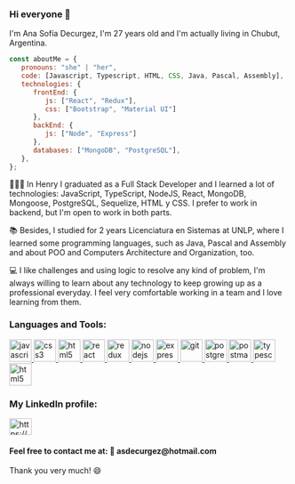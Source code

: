### Hi everyone 👋

I'm Ana Sofía Decurgez, I'm 27 years old and I'm actually living in Chubut, Argentina.

```javascript
const aboutMe = {
   pronouns: "she" | "her",
   code: [Javascript, Typescript, HTML, CSS, Java, Pascal, Assembly],
   technologies: {
      frontEnd: {
         js: ["React", "Redux"],
         css: ["Bootstrap", "Material UI"]
      },
      backEnd: {
         js: ["Node", "Express"]
      },
      databases: ["MongoDB", "PostgreSQL"],
   },
};
```

👩🏽‍💻 In Henry I graduated as a Full Stack Developer and I learned a lot of technologies: JavaScript, TypeScript, NodeJS, React, MongoDB, Mongoose, PostgreSQL, Sequelize, HTML y CSS. I prefer to work in backend, but I'm open to work in both parts.

📚 Besides, I studied for 2 years Licenciatura en Sistemas at UNLP, where I learned some programming languages, such as Java, Pascal and Assembly and about POO and Computers Architecture and Organization, too.

💻 I like challenges and using logic to resolve any kind of problem, I'm always willing to learn about any technology to keep growing up as a professional everyday. I feel very comfortable working in a team and I love learning from them.

<h3 align="left">Languages and Tools:</h3>
<p align="left">  <a href="https://developer.mozilla.org/en-US/docs/Web/JavaScript" target="_blank"> <img src="https://upload.wikimedia.org/wikipedia/commons/thumb/9/99/Unofficial_JavaScript_logo_2.svg/1024px-Unofficial_JavaScript_logo_2.svg.png" alt="javascript" width="40" height="40"/> </a> 
<a href="https://www.w3schools.com/css/" target="_blank"> <img src="https://cdn4.iconfinder.com/data/icons/social-media-logos-6/512/121-css3-512.png" alt="css3" width="40" height="40"/> </a> 
<a href="https://www.mongodb.com" target="_blank"> <img src="https://victorroblesweb.es/wp-content/uploads/2016/11/mongodb.png" alt="html5" width="40" height="40"/> </a>
<a href="https://reactjs.org/" target="_blank"> <img src="https://seeklogo.com/images/R/react-logo-7B3CE81517-seeklogo.com.png" alt="react" width="40" height="40"/> </a> 
<a href="https://redux.js.org" target="_blank"> <img src="https://seeklogo.com/images/R/redux-logo-9CA6836C12-seeklogo.com.png" alt="redux" width="40" height="40"/> 
<a href="https://nodejs.org" target="_blank"> <img src="https://cdn.pixabay.com/photo/2015/04/23/17/41/node-js-736399_960_720.png" alt="nodejs" height="40"/> </a>
<a href="https://expressjs.com" target="_blank"> <img src="https://i.cloudup.com/zfY6lL7eFa-3000x3000.png" alt="express" height="40"/> </a> 
<a href="https://git-scm.com/" target="_blank"> <img src="https://www.vectorlogo.zone/logos/git-scm/git-scm-icon.svg" alt="git" width="40" height="40"/> </a> 
<a href="https://www.postgresql.org" target="_blank"> <img src="https://upload.wikimedia.org/wikipedia/commons/thumb/2/29/Postgresql_elephant.svg/1200px-Postgresql_elephant.svg.png" alt="postgresql" width="40" height="40"/> </a> 
<a href="https://postman.com" target="_blank"> <img src="https://www.vectorlogo.zone/logos/getpostman/getpostman-icon.svg" alt="postman" width="40" height="40"/> </a> 
<a href="https://www.typescriptlang.org/" target="_blank"> <img src="https://upload.wikimedia.org/wikipedia/commons/thumb/4/4c/Typescript_logo_2020.svg/1200px-Typescript_logo_2020.svg.png" alt="typescript" width="40" height="40"/> </a>
<a href="https://java.com/" target="_blank"> <img src="https://brandslogos.com/wp-content/uploads/images/large/java-logo-1.png" alt="html5" width="40" height="40"/> </a>

<h3 align="left">My LinkedIn profile:</h3>
<p align="left">
<a href="https://www.linkedin.com/in/asdecurgez/" target="_blank"><img align="center" src="https://cdn.jsdelivr.net/npm/simple-icons@3.0.1/icons/linkedin.svg" alt="https://www.linkedin.com/in/asdecurgez/" height="30" width="40" /></a>
</p>

<h4>Feel free to contact me at:
📧 asdecurgez@hotmail.com</h4>

Thank you very much! 😄

<!--
**asdecurgez/asdecurgez** is a ✨ _special_ ✨ repository because its `README.md` (this file) appears on your GitHub profile.

Here are some ideas to get you started:

- 🔭 I’m currently working on ...
- 🌱 I’m currently learning ...
- 👯 I’m looking to collaborate on ...
- 🤔 I’m looking for help with ...
- 💬 Ask me about ...
- 📫 How to reach me: ...
- 😄 Pronouns: ...
- ⚡ Fun fact: ...
-->
